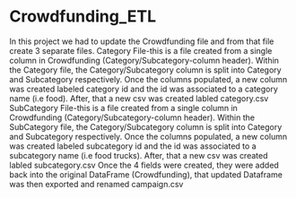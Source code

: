 # Crowdfunding_ETL
In this project we had to update the Crowdfunding file and from that file create 3 separate files.
Category File-this is a file created from a single column in Crowdfunding (Category/Subcategory-column header).
  Within the Category file, the Category/Subcategory column is split into Category and Subcategory respectively.
  Once the columns populated, a new column was created labeled category id and the id was associated to a category name (i.e food). 
  After, that a new csv was created labled category.csv
SubCategory File-this is a file created from a single column in Crowdfunding (Category/Subcategory-column header).
  Within the SubCategory file, the Category/Subcategory column is split into Category and Subcategory respectively.
  Once the columns populated, a new column was created labeled subcategory id and the id was associated to a subcategory name (i.e food trucks). 
  After, that a new csv was created labled subcategory.csv
Once the 4 fields were created, they were added back into the original DataFrame (Crowdfunding), that updated Dataframe was then exported and renamed campaign.csv
